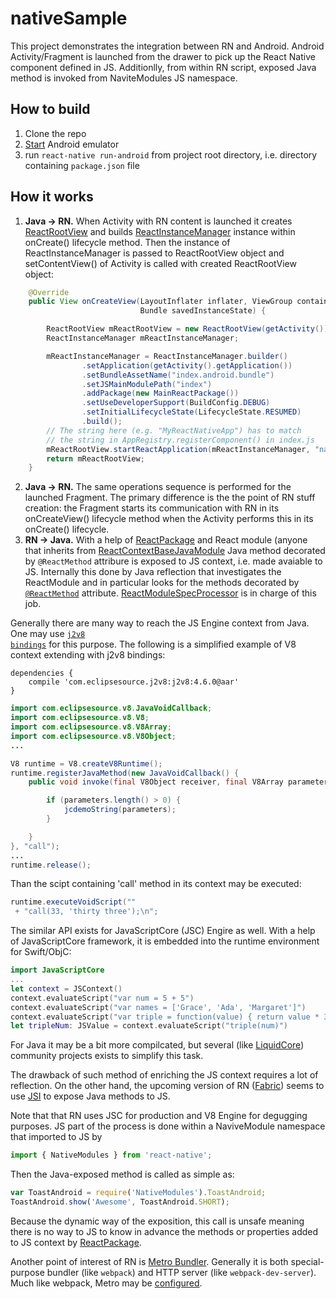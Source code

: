 # nativeSample
This project demonstrates the integration between RN and Android. Android Activity/Fragment is launched from the drawer to pick up the React Native component defined in JS. Additionlly, from within RN script, exposed Java method is invoked from NaviteModules JS namespace.

## How to build
1. Clone the repo
2. [Start](https://developer.android.com/studio/run/emulator-commandline) Android emulator
3. run <code>react-native run-android</code> from project root directory, i.e. directory containing <code>package.json</code> file

## How it works
1. <b>Java -> RN.</b> When Activity with RN content is launched it creates [ReactRootView](https://github.com/facebook/react-native/blob/master/ReactAndroid/src/main/java/com/facebook/react/ReactRootView.java) and builds [ReactInstanceManager](https://github.com/facebook/react-native/blob/master/ReactAndroid/src/main/java/com/facebook/react/ReactInstanceManager.java) instance within onCreate() lifecycle method. Then the instance of ReactInstanceManager is passed to ReactRootView object and setContentView() of Activity is called with created ReactRootView object:
```java
    @Override
    public View onCreateView(LayoutInflater inflater, ViewGroup container,
                             Bundle savedInstanceState) {

        ReactRootView mReactRootView = new ReactRootView(getActivity());
        ReactInstanceManager mReactInstanceManager;

        mReactInstanceManager = ReactInstanceManager.builder()
                .setApplication(getActivity().getApplication())
                .setBundleAssetName("index.android.bundle")
                .setJSMainModulePath("index")
                .addPackage(new MainReactPackage())
                .setUseDeveloperSupport(BuildConfig.DEBUG)
                .setInitialLifecycleState(LifecycleState.RESUMED)
                .build();
        // The string here (e.g. "MyReactNativeApp") has to match
        // the string in AppRegistry.registerComponent() in index.js
        mReactRootView.startReactApplication(mReactInstanceManager, "nativeSample", null);
        return mReactRootView;
    }
```
2. <b>Java -> RN.</b> The same operations sequence is performed for the launched Fragment. The primary difference is the the point of RN stuff creation: the Fragment starts its communication with RN in its onCreateView() lifecycle method when the Activity performs this in its onCreate() lifecycle.
3. <b>RN -> Java.</b> With a help of [ReactPackage](https://github.com/facebook/react-native/blob/master/ReactAndroid/src/main/java/com/facebook/react/ReactPackage.java) and React module (anyone that inherits from [ReactContextBaseJavaModule](https://github.com/facebook/react-native/blob/master/ReactAndroid/src/main/java/com/facebook/react/bridge/ReactContextBaseJavaModule.java) Java method decorated by <code>@ReactMethod</code> attribure is exposed to JS context, i.e. made avaiable to JS. Internally this done by Java reflection that investigates the ReactModule and in particular looks for the methods decorated by [<code>@ReactMethod</code>](https://github.com/facebook/react-native/blob/master/ReactAndroid/src/main/java/com/facebook/react/bridge/ReactMethod.java)  attribute. [ReactModuleSpecProcessor](https://github.com/facebook/react-native/blob/42146a7a4ad992a3597e07ead3aafdc36d58ac26/ReactAndroid/src/main/java/com/facebook/react/module/processing/ReactModuleSpecProcessor.java) is in charge of this job.

Generally there are many way to reach the JS Engine context from Java. One may use [<code>j2v8 bindings</code>](https://github.com/eclipsesource/J2V8) for this purpose. The following is a simplified example of V8 context extending with j2v8 bindings:
```
dependencies {
    compile 'com.eclipsesource.j2v8:j2v8:4.6.0@aar'
}
```
```java
import com.eclipsesource.v8.JavaVoidCallback;
import com.eclipsesource.v8.V8;
import com.eclipsesource.v8.V8Array;
import com.eclipsesource.v8.V8Object;
...

V8 runtime = V8.createV8Runtime();
runtime.registerJavaMethod(new JavaVoidCallback() {
    public void invoke(final V8Object receiver, final V8Array parameters) {

        if (parameters.length() > 0) {
            jcdemoString(parameters);
        }

    }
}, "call");
...
runtime.release();
```
Than the scipt containing 'call' method in its context may be executed:
```java
runtime.executeVoidScript(""
 + "call(33, 'thirty three');\n";
```

The similar API exists for JavaScriptCore (JSC) Engire as well. With a help of JavaScriptCore framework, it is embedded into the runtime environment for Swift/ObjC:
```Swift
import JavaScriptCore
...
let context = JSContext()
context.evaluateScript("var num = 5 + 5")
context.evaluateScript("var names = ['Grace', 'Ada', 'Margaret']")
context.evaluateScript("var triple = function(value) { return value * 3 }")
let tripleNum: JSValue = context.evaluateScript("triple(num)")
```
For Java it may be a bit more compilcated, but several (like [LiquidCore](https://github.com/LiquidPlayer/LiquidCore)) community projects exists to simplify this task.

The drawback of such method of enriching the JS context requires a lot of reflection. On the other hand, the upcoming version of RN ([Fabric](https://github.com/react-native-community/discussions-and-proposals/issues/4)) seems to use [JSI](https://developer.android.com/reference/android/webkit/JavascriptInterface) to expose Java methods to JS.


Note that that RN uses JSC for production and V8 Engine for degugging purposes. 
JS part of the process is done within a NaviveModule namespace that imported to JS by 
```javascript
import { NativeModules } from 'react-native';
```
Then the Java-exposed method is called as simple as:
```javascript
var ToastAndroid = require('NativeModules').ToastAndroid;
ToastAndroid.show('Awesome', ToastAndroid.SHORT);
```
Because the dynamic way of the exposition, this call is unsafe meaning there is no way to JS to know in advance the methods or properties added to JS context by [ReactPackage](https://github.com/facebook/react-native/blob/master/ReactAndroid/src/main/java/com/facebook/react/ReactPackage.java).

Another point of interest of RN is [Metro Bundler](https://facebook.github.io/metro/en/). Generally it is both special-purpose bundler (like <code>webpack</code>) and HTTP server (like <code>webpack-dev-server</code>). Much like webpack, Metro may be [configured](https://facebook.github.io/metro/docs/en/configuration).
